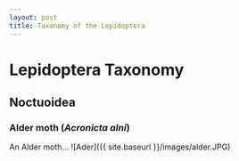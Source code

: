 ```yaml
---
layout: post
title: Taxonomy of the Lepidoptera
---
```


# Lepidoptera Taxonomy

## Noctuoidea

### **Alder moth** (*Acronicta alni*)
An Alder moth...
![Ader]({{ site.baseurl }}/images/alder.JPG)
